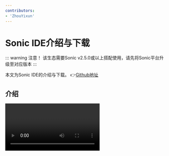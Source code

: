 ```yaml
---
contributors:
- 'ZhouYixun'
---
```


# Sonic IDE介绍与下载

::: warning 注意！
该生态需要Sonic v2.5.0或以上搭配使用，请先将Sonic平台升级至对应版本
:::

本文为Sonic IDE的介绍与下载。 👉[Github地址](https://github.com/SonicCloudOrg/sonic-ide)

[//]: # (<div style="display: flex">)

[//]: # (<img src="https://img.shields.io/github/stars/SonicCloudOrg/sonic-ide?style=social">)

[//]: # (<img style="margin-left:10px" src="https://img.shields.io/github/downloads/SonicCloudOrg/sonic-ide/total">)

[//]: # (</div>)


## 介绍

<video class="capacity-video" controls src="./video/show.mp4"/>

**Sonic IDE** 是Sonic平台打造的IDE编辑器，可以支持直接调试内部Sonic平台的设备，如果您不习惯Sonic提供的无脚本自动化方案，那么IDE或许是你的选择。
目前包含以下多种功能
1. 远程控制设备
2. 实时控件获取
3. 支持多种语言编程
4. 等等...

后续会继续扩展更多新鲜好玩的功能，如GPT接入等等。**目前IDE还是一个很初版的形态，我们也承诺会继续保持免费，还需大家多多提建议，我们一起把他做得更好**

## 下载使用

::: info Macosx:

👉 <a href="https://ghproxy.com/https://github.com/SonicCloudOrg/sonic-ide/releases/download/v0.0.1/Sonic.IDE-0.0.1-arm64.dmg" target="_blank">Sonic.IDE-0.0.1-arm64.dmg</a>

👉 <a href="https://ghproxy.com/https://github.com/SonicCloudOrg/sonic-ide/releases/download/v0.0.1/Sonic.IDE-0.0.1-x64.dmg" target="_blank">Sonic.IDE-0.0.1-x64.dmg</a>

:::

::: info Windows:

👉 <a href="https://ghproxy.com/https://github.com/SonicCloudOrg/sonic-ide/releases/download/v0.0.1/Sonic.IDE-0.0.1.exe" target="_blank">Sonic.IDE-0.0.1.exe</a>

:::

## Mac使用常见问题

Q1: 为什么Mac arm64使用会报已损坏不可使用？

![error](./images/error.png)

A1: 部分arm64架构不适用，可以尝试更换x64架构的dmg安装包

---

Q2: 为什么Mac使用会报无法打开，因为无法验证开发者？

![error2](./images/error2.png)

A2: 因为Sonic IDE还没上架到App Store，苹果会因为安全策略默认无法打开，解决方案如下
1. 遇到上方的弹窗点击【取消】，不要点击【移到垃圾篓】。
2. 打开【系统】->【安全性与隐私】，选择仍然使用
   ![error3](./images/error3.png)
3. 再次打开，选择【打开】
   ![error4](./images/error4.png)
